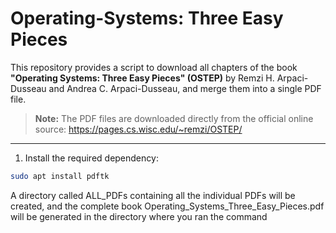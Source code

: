 # Operating-Systems: Three Easy Pieces
This repository provides a script to download all chapters of the book **"Operating Systems: Three Easy Pieces" (OSTEP)** by Remzi H. Arpaci-Dusseau and Andrea C. Arpaci-Dusseau, and merge them into a single PDF file.

> **Note:** The PDF files are downloaded directly from the official online source: https://pages.cs.wisc.edu/~remzi/OSTEP/

---
1. Install the required dependency:

```bash
sudo apt install pdftk
```
A directory called ALL_PDFs containing all the individual PDFs will be created, and the complete book Operating_Systems_Three_Easy_Pieces.pdf will be generated in the directory where you ran the command


